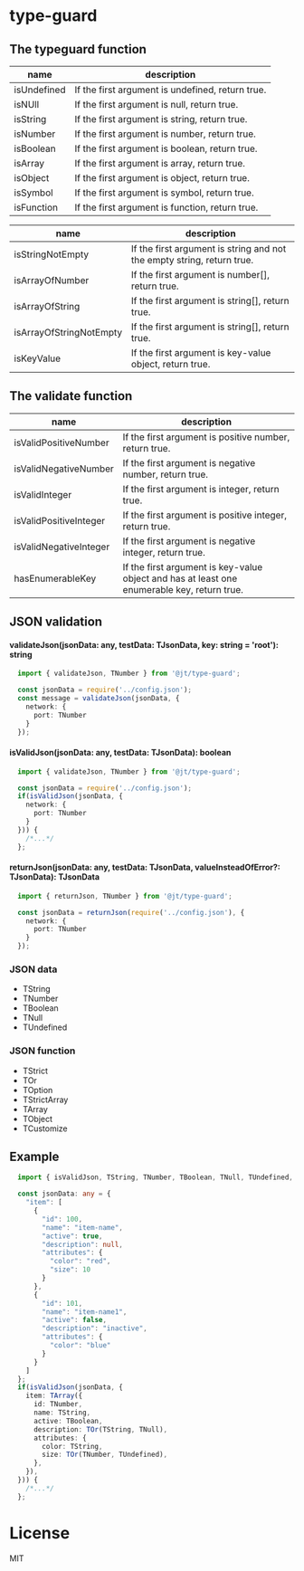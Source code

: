 # type-guard

## The typeguard function

|  name  |  description  |
| ------ | ------------- |
| isUndefined | If the first argument is undefined, return true. |
| isNUll | If the first argument is null, return true. |
| isString | If the first argument is string, return true. |
| isNumber | If the first argument is number, return true. |
| isBoolean | If the first argument is boolean, return true. |
| isArray | If the first argument is array, return true. |
| isObject | If the first argument is object, return true. |
| isSymbol | If the first argument is symbol, return true. |
| isFunction | If the first argument is function, return true. |

|  name  |  description  |
| ------ | ------------- |
| isStringNotEmpty | If the first argument is string and not the empty string, return true. |
| isArrayOfNumber | If the first argument is number[], return true. |
| isArrayOfString | If the first argument is string[], return true. |
| isArrayOfStringNotEmpty | If the first argument is string[], return true. |
| isKeyValue | If the first argument is key-value object, return true. |

## The validate function

|  name  |  description  |
| ------ | ------------- |
| isValidPositiveNumber | If the first argument is positive number, return true. |
| isValidNegativeNumber | If the first argument is negative number, return true. |
| isValidInteger | If the first argument is integer, return true. |
| isValidPositiveInteger | If the first argument is positive integer, return true. |
| isValidNegativeInteger | If the first argument is negative integer, return true. |
| hasEnumerableKey | If the first argument is key-value object and has at least one enumerable key, return true. |

## JSON validation

#### validateJson(jsonData: any, testData: TJsonData, key: string = 'root'): string

```ts
  import { validateJson, TNumber } from '@jt/type-guard';

  const jsonData = require('../config.json');
  const message = validateJson(jsonData, {
    network: {
      port: TNumber
    }
  });
```

#### isValidJson(jsonData: any, testData: TJsonData): boolean

```ts
  import { validateJson, TNumber } from '@jt/type-guard';

  const jsonData = require('../config.json');
  if(isValidJson(jsonData, {
    network: {
      port: TNumber
    }
  })) {
    /*...*/
  };
```

#### returnJson(jsonData: any, testData: TJsonData, valueInsteadOfError?: TJsonData): TJsonData

```ts
  import { returnJson, TNumber } from '@jt/type-guard';

  const jsonData = returnJson(require('../config.json'), {
    network: {
      port: TNumber
    }
  });
```

### JSON data

 - TString
 - TNumber
 - TBoolean
 - TNull
 - TUndefined

### JSON function

 - TStrict
 - TOr
 - TOption
 - TStrictArray
 - TArray
 - TObject
 - TCustomize

## Example

```ts
  import { isValidJson, TString, TNumber, TBoolean, TNull, TUndefined, TOr, TArray } from '@jt/type-guard';

  const jsonData: any = {
    "item": [
      {
        "id": 100,
        "name": "item-name",
        "active": true,
        "description": null,
        "attributes": {
          "color": "red",
          "size": 10
        }
      },
      {
        "id": 101,
        "name": "item-name1",
        "active": false,
        "description": "inactive",
        "attributes": {
          "color": "blue"
        }
      }
    ]
  };
  if(isValidJson(jsonData, {
    item: TArray({
      id: TNumber,
      name: TString,
      active: TBoolean,
      description: TOr(TString, TNull),
      attributes: {
        color: TString,
        size: TOr(TNumber, TUndefined),
      },
    }),
  })) {
    /*...*/
  };
```

 # License

MIT
